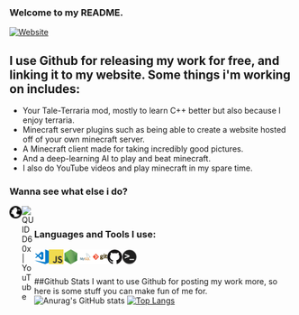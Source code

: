 ### Welcome to my README.

[![Website](https://img.shields.io/website?label=quiddcorp.net&style=for-the-badge&url=https%3A%2F%2Fquiddcorp.net)](https://quiddcorp.net)


## I use Github for releasing my work for free, and linking it to my website. Some things i'm working on includes:

- Your Tale-Terraria mod, mostly to learn C++ better but also because I enjoy terraria.
- Minecraft server plugins such as being able to create a website hosted off of your own minecraft server.
- A Minecraft client made for taking incredibly good pictures.
- And a deep-learning AI to play and beat minecraft.
- I also do YouTube videos and play minecraft in my spare time.

### Wanna see what else i do?

[<img align="left" alt="quiddcorp.net" width="22px" src="https://raw.githubusercontent.com/iconic/open-iconic/master/svg/globe.svg" />][website]
[<img align="left" alt="QUIDD60x | YouTube" width="22px" src="https://cdn.jsdelivr.net/npm/simple-icons@v3/icons/youtube.svg" />][youtube]

<br />

### Languages and Tools I use:

<img align="left" alt="Visual Studio Code" width="26px" src="https://raw.githubusercontent.com/github/explore/80688e429a7d4ef2fca1e82350fe8e3517d3494d/topics/visual-studio-code/visual-studio-code.png" />
<img align="left" alt="JavaScript" width="26px" src="https://raw.githubusercontent.com/github/explore/80688e429a7d4ef2fca1e82350fe8e3517d3494d/topics/javascript/javascript.png" />
<img align="left" alt="Node.js" width="26px" src="https://raw.githubusercontent.com/github/explore/80688e429a7d4ef2fca1e82350fe8e3517d3494d/topics/nodejs/nodejs.png" />
<img align="left" alt="MySQL" width="26px" src="https://raw.githubusercontent.com/github/explore/80688e429a7d4ef2fca1e82350fe8e3517d3494d/topics/mysql/mysql.png" />
<img align="left" alt="Git" width="26px" src="https://raw.githubusercontent.com/github/explore/80688e429a7d4ef2fca1e82350fe8e3517d3494d/topics/git/git.png" />
<img align="left" alt="GitHub" width="26px" src="https://raw.githubusercontent.com/github/explore/78df643247d429f6cc873026c0622819ad797942/topics/github/github.png" />
<img align="left" alt="Terminal" width="26px" src="https://raw.githubusercontent.com/github/explore/80688e429a7d4ef2fca1e82350fe8e3517d3494d/topics/terminal/terminal.png" />

<br />
<br />

##Github Stats
I want to use Github for posting my work more, so here is some stuff you can make fun of me for.
![Anurag's GitHub stats](https://github-readme-stats.vercel.app/api?username=QUIDD60x&show_icons=true&theme=dark)
[![Top Langs](https://github-readme-stats.vercel.app/api/top-langs/?username=QUIDD60x&layout=compact)](https://github.com/anuraghazra/github-readme-stats)





[website]: https://quiddcorp.net
[youtube]: https://www.youtube.com/channel/UCKKzGfsWE3fCoRQY3zCOjmA
